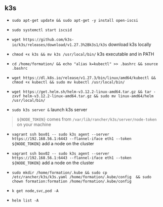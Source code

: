 ## k3s

- `sudo apt-get update && sudo apt-get -y install open-iscsi`

- `sudo systemctl start iscsid`

- `wget https://github.com/k3s-io/k3s/releases/download/v1.27.3%2Bk3s1/k3s` download k3s locally 

- `chmod +x k3s && mv k3s /usr/local/bin/` k3s executable and in PATH

- `cd /home/formation/ && echo "alias k=kubectl" >> .bashrc && source .bashrc`

- `wget https://dl.k8s.io/release/v1.27.3/bin/linux/amd64/kubectl && chmod +x kubectl && sudo mv kubectl /usr/local/bin/`

- `wget https://get.helm.sh/helm-v3.12.2-linux-amd64.tar.gz && tar -zxvf helm-v3.12.2-linux-amd64.tar.gz && sudo mv linux-amd64/helm /usr/local/bin/`

- `sudo k3s server &` launch k3s server

> `${NODE_TOKEN}` comes from `/var/lib/rancher/k3s/server/node-token` on your machine

- `vagrant ssh box01 -- sudo k3s agent --server https://192.168.56.1:6443 --flannel-iface eth1 --token ${NODE_TOKEN}`  add a node on the cluster

- `vagrant ssh box02 -- sudo k3s agent --server https://192.168.56.1:6443 --flannel-iface eth1 --token ${NODE_TOKEN}`  add a node on the cluster

- `sudo mkdir /home/formation/.kube && sudo cp /etc/rancher/k3s/k3s.yaml /home/formation/.kube/config  && sudo chown formation:formation /home/formation/.kube/config`

- `k get node,svc,pod -A`

- `helm list -A`

